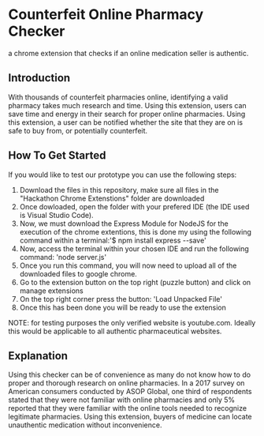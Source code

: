 # Counterfeit Online Pharmacy Checker
a chrome extension that checks if an online medication seller is authentic.

## Introduction
With thousands of counterfeit pharmacies online, identifying a valid pharmacy takes much research and time. Using this extension, users can save time and energy in their search for proper online pharmacies. Using this extension, a user can be notified whether the site that they are on is safe to buy from, or potentially counterfeit. 

## How To Get Started
If you would like to test our prototype you can use the following steps:

1. Download the files in this repository, make sure all files in the "Hackathon Chrome Extenstions" folder are downloaded
2. Once dowloaded, open the folder with your prefered IDE (the IDE used is Visual Studio Code). 
3. Now, we must download the Express Module for NodeJS for the execution of the chrome extentions, this is done my using the following command within a terminal:'$ npm install express --save'
3. Now, access the terminal within your chosen IDE and run the following command: 'node server.js'
4. Once you run this command, you will now need to upload all of the downloaded files to google chrome. 
5. Go to the extension button on the top right (puzzle button) and click on manage extensions
6. On the top right corner press the button: 'Load Unpacked File'
7. Once this has been done you will be ready to use the extension

NOTE: for testing purposes the only verified website is youtube.com. Ideally this would be applicable to all authentic pharmaceutical websites.

## Explanation
Using this checker can be of convenience as many do not know how to do proper and thorough research on online pharmacies. In a 2017 survey on American consumers conducted by ASOP Global, one third of respondents stated that they were not familiar with online pharmacies and only 5% reported that they were familiar with the online tools needed to recognize legitimate pharmacies. Using this extension, buyers of medicine can locate unauthentic medication without inconvenience.
